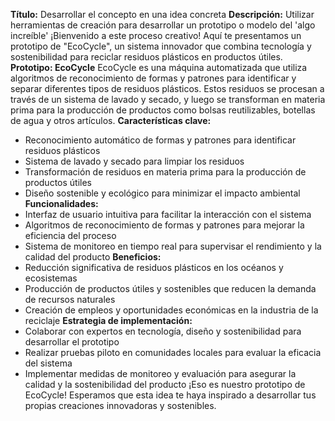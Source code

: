 **Título:** Desarrollar el concepto en una idea concreta
**Descripción:** Utilizar herramientas de creación para desarrollar un prototipo o modelo del 'algo increíble'
¡Bienvenido a este proceso creativo! Aquí te presentamos un prototipo de "EcoCycle", un sistema innovador que combina tecnología y sostenibilidad para reciclar residuos plásticos en productos útiles.
**Prototipo: EcoCycle**
EcoCycle es una máquina automatizada que utiliza algoritmos de reconocimiento de formas y patrones para identificar y separar diferentes tipos de residuos plásticos. Estos residuos se procesan a través de un sistema de lavado y secado, y luego se transforman en materia prima para la producción de productos como bolsas reutilizables, botellas de agua y otros artículos.
**Características clave:**
* Reconocimiento automático de formas y patrones para identificar residuos plásticos
* Sistema de lavado y secado para limpiar los residuos
* Transformación de residuos en materia prima para la producción de productos útiles
* Diseño sostenible y ecológico para minimizar el impacto ambiental
**Funcionalidades:**
* Interfaz de usuario intuitiva para facilitar la interacción con el sistema
* Algoritmos de reconocimiento de formas y patrones para mejorar la eficiencia del proceso
* Sistema de monitoreo en tiempo real para supervisar el rendimiento y la calidad del producto
**Beneficios:**
* Reducción significativa de residuos plásticos en los océanos y ecosistemas
* Producción de productos útiles y sostenibles que reducen la demanda de recursos naturales
* Creación de empleos y oportunidades económicas en la industria de la reciclaje
**Estrategia de implementación:**
* Colaborar con expertos en tecnología, diseño y sostenibilidad para desarrollar el prototipo
* Realizar pruebas piloto en comunidades locales para evaluar la eficacia del sistema
* Implementar medidas de monitoreo y evaluación para asegurar la calidad y la sostenibilidad del producto
¡Eso es nuestro prototipo de EcoCycle! Esperamos que esta idea te haya inspirado a desarrollar tus propias creaciones innovadoras y sostenibles.